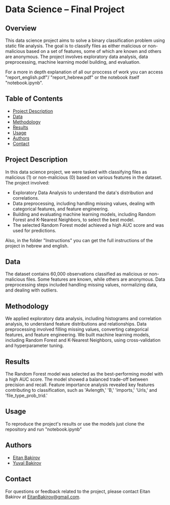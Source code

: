 # Data Science – Final Project

## Overview

This data science project aims to solve a binary classification problem using static file analysis. The goal is to classify files as either malicious or non-malicious based on a set of features, some of which are known and others are anonymous. The project involves exploratory data analysis, data preprocessing, machine learning model building, and evaluation.

For a more in depth explanation of all our proccess of work you can access "report_english.pdf"/ "report_hebrew.pdf" or the notebook itself "notebook.ipynb".

## Table of Contents

- [Project Description](#project-description)
- [Data](#data)
- [Methodology](#methodology)
- [Results](#results)
- [Usage](#usage)
- [Authors](#authors)
- [Contact](#contact)

## Project Description

In this data science project, we were tasked with classifying files as malicious (1) or non-malicious (0) based on various features in the dataset. The project involved:

- Exploratory Data Analysis to understand the data's distribution and correlations.
- Data preprocessing, including handling missing values, dealing with categorical features, and feature engineering.
- Building and evaluating machine learning models, including Random Forest and K-Nearest Neighbors, to select the best model.
- The selected Random Forest model achieved a high AUC score and was used for predictions.

Also, in the folder "Instructions" you can get the full instructions of the project in hebrew and english.

## Data

The dataset contains 60,000 observations classified as malicious or non-malicious files. Some features are known, while others are anonymous. Data preprocessing steps included handling missing values, normalizing data, and dealing with outliers.

## Methodology

We applied exploratory data analysis, including histograms and correlation analysis, to understand feature distributions and relationships. Data preprocessing involved filling missing values, converting categorical features, and feature engineering. We built machine learning models, including Random Forest and K-Nearest Neighbors, using cross-validation and hyperparameter tuning.

## Results

The Random Forest model was selected as the best-performing model with a high AUC score. The model showed a balanced trade-off between precision and recall. Feature importance analysis revealed key features contributing to classification, such as 'Avlength,' 'B,' 'imports,' 'Urls,' and 'file_type_prob_trid.'

## Usage

To reproduce the project's results or use the models just clone the repository and run "notebook.ipynb"

## Authors

- [Eitan Bakirov](https://github.com/EitanBakirov)
- [Yuval Bakirov](https://github.com/YuvalBakirov)

## Contact

For questions or feedback related to the project, please contact Eitan Bakirov at EitanBakirov@gmail.com.
